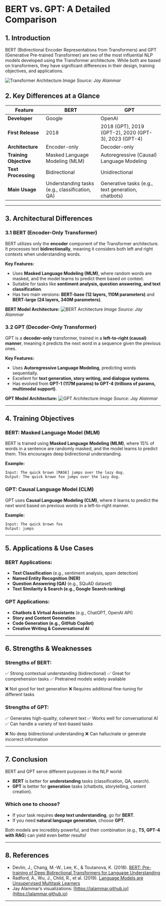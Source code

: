 # BERT vs. GPT: A Detailed Comparison

## 1. Introduction
BERT (Bidirectional Encoder Representations from Transformers) and GPT (Generative Pre-trained Transformer) are two of the most influential NLP models developed using the Transformer architecture. While both are based on transformers, they have significant differences in their design, training objectives, and applications.

![Transformer Architecture](https://jalammar.github.io/images/t/transformer_reside_summary.png)
*Image Source: Jay Alammar*

## 2. Key Differences at a Glance
| Feature       | BERT | GPT |
|--------------|------|-----|
| **Developer** | Google | OpenAI |
| **First Release** | 2018 | 2018 (GPT), 2019 (GPT-2), 2020 (GPT-3), 2023 (GPT-4) |
| **Architecture** | Encoder-only | Decoder-only |
| **Training Objective** | Masked Language Modeling (MLM) | Autoregressive (Causal) Language Modeling |
| **Text Processing** | Bidirectional | Unidirectional |
| **Main Usage** | Understanding tasks (e.g., classification, QA) | Generative tasks (e.g., text generation, chatbots) |

---

## 3. Architectural Differences

### 3.1 BERT (Encoder-Only Transformer)
BERT utilizes only the **encoder** component of the Transformer architecture. It processes text **bidirectionally**, meaning it considers both left and right contexts when understanding words.

**Key Features:**
- Uses **Masked Language Modeling (MLM)**, where random words are masked, and the model learns to predict them based on context.
- Suitable for tasks like **sentiment analysis, question answering, and text classification**.
- Has two main versions: **BERT-base (12 layers, 110M parameters)** and **BERT-large (24 layers, 340M parameters)**.

**BERT Model Architecture:**
![BERT Architecture](https://jalammar.github.io/images/bert-model-architecture.png)
*Image Source: Jay Alammar*

### 3.2 GPT (Decoder-Only Transformer)
GPT is a **decoder-only** transformer, trained in a **left-to-right (causal) manner**, meaning it predicts the next word in a sequence given the previous ones.

**Key Features:**
- Uses **Autoregressive Language Modeling**, predicting words sequentially.
- Excellent for **text generation, story writing, and dialogue systems**.
- Has evolved from **GPT-1 (117M params) to GPT-4 (trillions of params, multimodal support)**.

**GPT Model Architecture:**
![GPT Architecture](https://jalammar.github.io/images/gpt2-architecture.jpg)
*Image Source: Jay Alammar*

---

## 4. Training Objectives

### BERT: Masked Language Model (MLM)
BERT is trained using **Masked Language Modeling (MLM)**, where 15% of words in a sentence are randomly masked, and the model learns to predict them. This encourages deep bidirectional understanding.

**Example:**
```
Input: The quick brown [MASK] jumps over the lazy dog.
Output: The quick brown fox jumps over the lazy dog.
```

### GPT: Causal Language Model (CLM)
GPT uses **Causal Language Modeling (CLM)**, where it learns to predict the next word based on previous words in a left-to-right manner.

**Example:**
```
Input: The quick brown fox
Output: jumps
```

---

## 5. Applications & Use Cases

### BERT Applications:
- **Text Classification** (e.g., sentiment analysis, spam detection)
- **Named Entity Recognition (NER)**
- **Question Answering (QA)** (e.g., SQuAD dataset)
- **Text Similarity & Search (e.g., Google Search ranking)**

### GPT Applications:
- **Chatbots & Virtual Assistants** (e.g., ChatGPT, OpenAI API)
- **Story and Content Generation**
- **Code Generation (e.g., GitHub Copilot)**
- **Creative Writing & Conversational AI**

---

## 6. Strengths & Weaknesses

### Strengths of BERT:
✅ Strong contextual understanding (bidirectional)
✅ Great for comprehension tasks
✅ Pretrained models widely available

❌ Not good for text generation
❌ Requires additional fine-tuning for different tasks

### Strengths of GPT:
✅ Generates high-quality, coherent text
✅ Works well for conversational AI
✅ Can handle a variety of text-based tasks

❌ No deep bidirectional understanding
❌ Can hallucinate or generate incorrect information

---

## 7. Conclusion
BERT and GPT serve different purposes in the NLP world:
- **BERT** is better for **understanding** tasks (classification, QA, search).
- **GPT** is better for **generation** tasks (chatbots, storytelling, content creation).

### Which one to choose?
- If your task requires **deep text understanding**, go for **BERT**.
- If you need **natural language generation**, choose **GPT**.

Both models are incredibly powerful, and their combination (e.g., **T5, GPT-4 with RAG**) can yield even better results!

---

## 8. References
- Devlin, J., Chang, M.-W., Lee, K., & Toutanova, K. (2018). [BERT: Pre-training of Deep Bidirectional Transformers for Language Understanding](https://arxiv.org/abs/1810.04805)
- Radford, A., Wu, J., Child, R., et al. (2019). [Language Models are Unsupervised Multitask Learners](https://cdn.openai.com/better-language-models/language_models_are_unsupervised_multitask_learners.pdf)
- Jay Alammar’s visualizations: [https://jalammar.github.io](https://jalammar.github.io)

---
